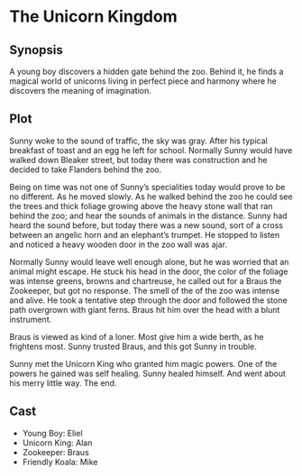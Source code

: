 # The Unicorn Kingdom

## Synopsis

A young boy discovers a hidden gate behind the zoo.
Behind it, he finds a magical world of unicorns living in perfect piece and harmony where he discovers the meaning of imagination.

## Plot

Sunny woke to the sound of traffic, the sky was gray.
After his typical breakfast of toast and an egg he left for school.
Normally Sunny would have walked down Bleaker street, but today there was construction and he decided to take Flanders behind the zoo.

Being on time was not one of Sunny’s specialities today would prove to be no different.
As he moved slowly.
As he walked behind the zoo he could see the trees and thick foliage growing above the heavy stone wall that ran behind the zoo; and hear the sounds of animals in the distance.
Sunny had heard the sound before, but today there was a new sound, sort of a cross between an angelic horn and an elephant’s trumpet.
He stopped to listen and noticed a heavy wooden door in the zoo wall was ajar.

Normally Sunny would leave well enough alone, but he was worried that an animal might escape.
He stuck his head in the door, the color of the foliage was intense greens, browns and chartreuse, he called out for a Braus the Zookeeper, but got no response.
The smell of the of the zoo was intense and alive.
He took a tentative step through the door and followed the stone path overgrown with giant ferns. Braus hit him over the head with a blunt instrument.

Braus is viewed as kind of a loner. Most give him a wide berth, as he frightens most. Sunny trusted Braus, and this got Sunny in trouble.

Sunny met the Unicorn King who granted him magic powers. One of the powers he gained was self healing. Sunny healed himself. And went about his merry little way.
The end.

## Cast

* Young Boy: Eliel
* Unicorn King: Alan
* Zookeeper: Braus
* Friendly Koala: Mike
